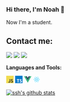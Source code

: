 ### Hi there, I'm Noah 👋

Now I'm a student.

## Contact me:

[![](https://cdn.jsdelivr.net/gh/cjl0372/cdn/tg.ico)](https://t.me/c88868)  [![](https://cdn.jsdelivr.net/gh/cjl0372/cdn/ins.ico)](https://www.instagram.com/noah_cit/)  [![](https://cdn.jsdelivr.net/gh/cjl0372/cdn/e-mail.png)](mailto:c7777777@88.com) 

**Languages and Tools:**  

<code><img height="20" src="https://raw.githubusercontent.com/github/explore/80688e429a7d4ef2fca1e82350fe8e3517d3494d/topics/javascript/javascript.png"></code>
<code><img height="20" src="https://raw.githubusercontent.com/github/explore/80688e429a7d4ef2fca1e82350fe8e3517d3494d/topics/typescript/typescript.png"></code>
<code><img height="20" src="https://raw.githubusercontent.com/github/explore/80688e429a7d4ef2fca1e82350fe8e3517d3494d/topics/vue/vue.png"></code>
<code><img height="20" src="https://raw.githubusercontent.com/github/explore/80688e429a7d4ef2fca1e82350fe8e3517d3494d/topics/react/react.png"></code>

[![ssh's github stats](https://github-readme-stats.vercel.app/api?username=cjl0372)](https://github.com/cjl0372)

